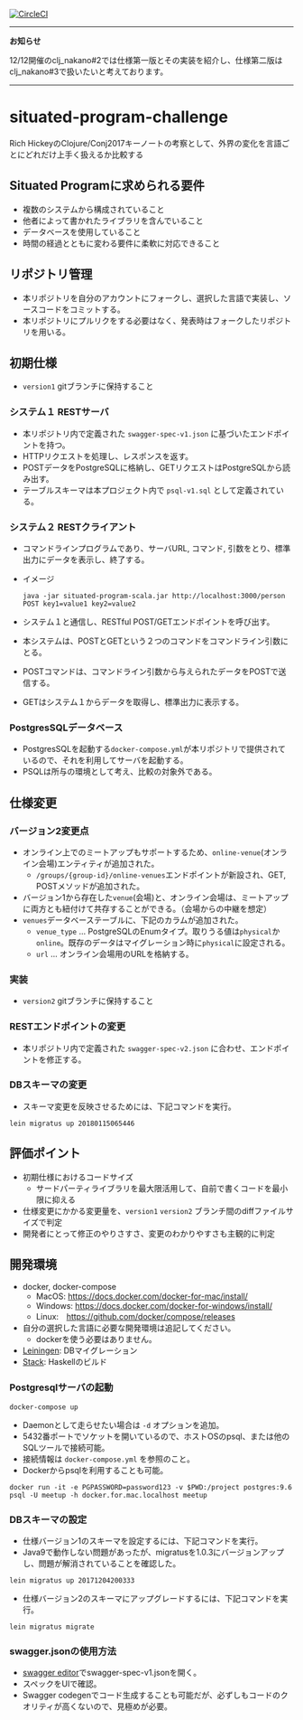 [![CircleCI](https://circleci.com/gh/lagenorhynque/situated-program-challenge/tree/hs-version2.svg?style=svg)](https://circleci.com/gh/lagenorhynque/situated-program-challenge/tree/hs-version2)

---

**お知らせ**

12/12開催のclj_nakano#2では仕様第一版とその実装を紹介し、仕様第二版はclj_nakano#3で扱いたいと考えております。

---

# situated-program-challenge
Rich HickeyのClojure/Conj2017キーノートの考察として、外界の変化を言語ごとにどれだけ上手く扱えるか比較する

## Situated Programに求められる要件
* 複数のシステムから構成されていること
* 他者によって書かれたライブラリを含んでいること
* データベースを使用していること
* 時間の経過とともに変わる要件に柔軟に対応できること

## リポジトリ管理
* 本リポジトリを自分のアカウントにフォークし、選択した言語で実装し、ソースコードをコミットする。
* 本リポジトリにプルリクをする必要はなく、発表時はフォークしたリポジトリを用いる。

## 初期仕様
* `version1` gitブランチに保持すること
### システム１ RESTサーバ
* 本リポジトリ内で定義された `swagger-spec-v1.json` に基づいたエンドポイントを持つ。
* HTTPリクエストを処理し、レスポンスを返す。
* POSTデータをPostgreSQLに格納し、GETリクエストはPostgreSQLから読み出す。
* テーブルスキーマは本プロジェクト内で `psql-v1.sql` として定義されている。

### システム２ RESTクライアント
* コマンドラインプログラムであり、サーバURL, コマンド, 引数をとり、標準出力にデータを表示し、終了する。
* イメージ

    ```
    java -jar situated-program-scala.jar http://localhost:3000/person POST key1=value1 key2=value2
    ```

* システム１と通信し、RESTful POST/GETエンドポイントを呼び出す。
* 本システムは、POSTとGETという２つのコマンドをコマンドライン引数にとる。
* POSTコマンドは、コマンドライン引数から与えられたデータをPOSTで送信する。
* GETはシステム１からデータを取得し、標準出力に表示する。

### PostgresSQLデータベース
* PostgresSQLを起動する`docker-compose.yml`が本リポジトリで提供されているので、それを利用してサーバを起動する。
* PSQLは所与の環境として考え、比較の対象外である。

## 仕様変更
### バージョン2変更点
* オンライン上でのミートアップもサポートするため、`online-venue`(オンライン会場)エンティティが追加された。
    * `/groups/{group-id}/online-venues`エンドポイントが新設され、GET, POSTメソッドが追加された。
* バージョン1から存在した`venue`(会場)と、オンライン会場は、ミートアップに両方とも紐付けて共存することができる。（会場からの中継を想定）
* `venues`データベーステーブルに、下記のカラムが追加された。
    * `venue_type` ... PostgreSQLのEnumタイプ。取りうる値は`physical`か`online`。既存のデータはマイグレーション時に`physical`に設定される。
    * `url` ... オンライン会場用のURLを格納する。

### 実装
* `version2` gitブランチに保持すること

### RESTエンドポイントの変更
* 本リポジトリ内で定義された `swagger-spec-v2.json` に合わせ、エンドポイントを修正する。

### DBスキーマの変更
* スキーマ変更を反映させるためには、下記コマンドを実行。
```
lein migratus up 20180115065446
```


## 評価ポイント
* 初期仕様におけるコードサイズ
    * サードパーティライブラリを最大限活用して、自前で書くコードを最小限に抑える
* 仕様変更にかかる変更量を、`version1` `version2` ブランチ間のdiffファイルサイズで判定
* 開発者にとって修正のやりさすさ、変更のわかりやすさも主観的に判定

## 開発環境
* docker, docker-compose
    * MacOS: https://docs.docker.com/docker-for-mac/install/
    * Windows: https://docs.docker.com/docker-for-windows/install/
    * Linux:　https://github.com/docker/compose/releases
* 自分の選択した言語に必要な開発環境は追記してください。
    * dockerを使う必要はありません。
* [Leiningen](https://leiningen.org/#install): DBマイグレーション
* [Stack](https://docs.haskellstack.org/en/stable/install_and_upgrade/): Haskellのビルド

### Postgresqlサーバの起動

```
docker-compose up
```
* Daemonとして走らせたい場合は `-d` オプションを追加。
* 5432番ポートでソケットを開いているので、ホストOSのpsql、または他のSQLツールで接続可能。
* 接続情報は `docker-compose.yml` を参照のこと。
* Dockerからpsqlを利用することも可能。

```
docker run -it -e PGPASSWORD=password123 -v $PWD:/project postgres:9.6 psql -U meetup -h docker.for.mac.localhost meetup
```

### DBスキーマの設定

* 仕様バージョン1のスキーマを設定するには、下記コマンドを実行。
* Java9で動作しない問題があったが、migratusを1.0.3にバージョンアップし、問題が解消されていることを確認した。
```
lein migratus up 20171204200333
```
* 仕様バージョン2のスキーマにアップグレードするには、下記コマンドを実行。
```
lein migratus migrate
```

### swagger.jsonの使用方法
* [swagger editor](https://swagger.io/swagger-editor/)でswagger-spec-v1.jsonを開く。
* スペックをUIで確認。
* Swagger codegenでコード生成することも可能だが、必ずしもコードのクオリティが高くないので、見極めが必要。
